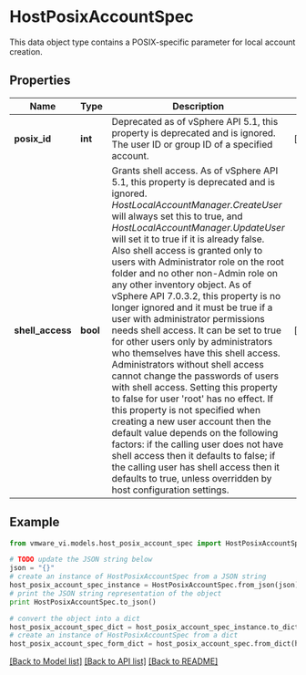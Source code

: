 # HostPosixAccountSpec

This data object type contains a POSIX-specific parameter for local account creation. 

## Properties
Name | Type | Description | Notes
------------ | ------------- | ------------- | -------------
**posix_id** | **int** | Deprecated as of vSphere API 5.1, this property is deprecated and is ignored.  The user ID or group ID of a specified account.  | [optional] 
**shell_access** | **bool** | Grants shell access.  As of vSphere API 5.1, this property is deprecated and is ignored. *HostLocalAccountManager.CreateUser* will always set this to true, and *HostLocalAccountManager.UpdateUser* will set it to true if it is already false. Also shell access is granted only to users with Administrator role on the root folder and no other non-Admin role on any other inventory object.  As of vSphere API 7.0.3.2, this property is no longer ignored and it must be true if a user with administrator permissions needs shell access. It can be set to true for other users only by administrators who themselves have this shell access. Administrators without shell access cannot change the passwords of users with shell access. Setting this property to false for user &#39;root&#39; has no effect.  If this property is not specified when creating a new user account then the default value depends on the following factors: if the calling user does not have shell access then it defaults to false; if the calling user has shell access then it defaults to true, unless overridden by host configuration settings.  | [optional] 

## Example

```python
from vmware_vi.models.host_posix_account_spec import HostPosixAccountSpec

# TODO update the JSON string below
json = "{}"
# create an instance of HostPosixAccountSpec from a JSON string
host_posix_account_spec_instance = HostPosixAccountSpec.from_json(json)
# print the JSON string representation of the object
print HostPosixAccountSpec.to_json()

# convert the object into a dict
host_posix_account_spec_dict = host_posix_account_spec_instance.to_dict()
# create an instance of HostPosixAccountSpec from a dict
host_posix_account_spec_form_dict = host_posix_account_spec.from_dict(host_posix_account_spec_dict)
```
[[Back to Model list]](../README.md#documentation-for-models) [[Back to API list]](../README.md#documentation-for-api-endpoints) [[Back to README]](../README.md)



